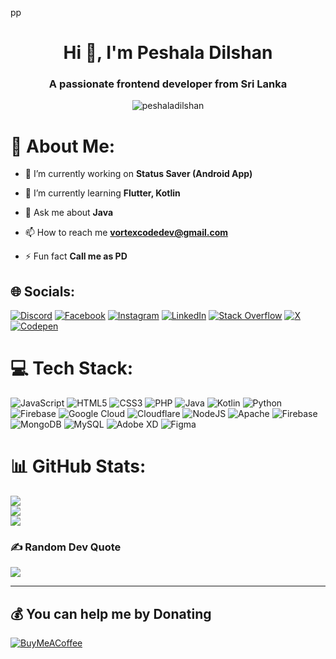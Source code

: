 pp<h1 align="center">Hi 👋, I'm Peshala Dilshan</h1>
<h3 align="center">A passionate frontend developer from Sri Lanka</h3>

<p align="center"> <img src="https://komarev.com/ghpvc/?username=peshaladilshan&label=Profile%20views&color=0e75b6&style=flat" alt="peshaladilshan" /> </p>

# 💫 About Me:

- 🔭 I’m currently working on **Status Saver (Android App)**

- 🌱 I’m currently learning **Flutter, Kotlin**

- 💬 Ask me about **Java**

- 📫 How to reach me **vortexcodedev@gmail.com**

- ⚡ Fun fact **Call me as PD**


## 🌐 Socials:
[![Discord](https://img.shields.io/badge/Discord-%237289DA.svg?logo=discord&logoColor=white)](https://discord.gg/FDtgkJNm) [![Facebook](https://img.shields.io/badge/Facebook-%231877F2.svg?logo=Facebook&logoColor=white)](https://facebook.com/peshaladilshan1) [![Instagram](https://img.shields.io/badge/Instagram-%23E4405F.svg?logo=Instagram&logoColor=white)](https://instagram.com/Peshala_Dilshan ) [![LinkedIn](https://img.shields.io/badge/LinkedIn-%230077B5.svg?logo=linkedin&logoColor=white)](https://linkedin.com/in/Peshala_Dilshan) [![Stack Overflow](https://img.shields.io/badge/-Stackoverflow-FE7A16?logo=stack-overflow&logoColor=white)](https://stackoverflow.com/users/Peshala_Dilshan) [![X](https://img.shields.io/badge/X-black.svg?logo=X&logoColor=white)](https://x.com/PeshalaDilshan) [![Codepen](https://img.shields.io/badge/Codepen-000000?style=for-the-badge&logo=codepen&logoColor=white)](https://codepen.io/PeshalaDilshan) 

# 💻 Tech Stack:
![JavaScript](https://img.shields.io/badge/javascript-%23323330.svg?style=for-the-badge&logo=javascript&logoColor=%23F7DF1E) ![HTML5](https://img.shields.io/badge/html5-%23E34F26.svg?style=for-the-badge&logo=html5&logoColor=white) ![CSS3](https://img.shields.io/badge/css3-%231572B6.svg?style=for-the-badge&logo=css3&logoColor=white) ![PHP](https://img.shields.io/badge/php-%23777BB4.svg?style=for-the-badge&logo=php&logoColor=white) ![Java](https://img.shields.io/badge/java-%23ED8B00.svg?style=for-the-badge&logo=openjdk&logoColor=white) ![Kotlin](https://img.shields.io/badge/kotlin-%237F52FF.svg?style=for-the-badge&logo=kotlin&logoColor=white) ![Python](https://img.shields.io/badge/python-3670A0?style=for-the-badge&logo=python&logoColor=ffdd54) ![Firebase](https://img.shields.io/badge/firebase-%23039BE5.svg?style=for-the-badge&logo=firebase) ![Google Cloud](https://img.shields.io/badge/GoogleCloud-%234285F4.svg?style=for-the-badge&logo=google-cloud&logoColor=white) ![Cloudflare](https://img.shields.io/badge/Cloudflare-F38020?style=for-the-badge&logo=Cloudflare&logoColor=white) ![NodeJS](https://img.shields.io/badge/node.js-6DA55F?style=for-the-badge&logo=node.js&logoColor=white) ![Apache](https://img.shields.io/badge/apache-%23D42029.svg?style=for-the-badge&logo=apache&logoColor=white) ![Firebase](https://img.shields.io/badge/firebase-a08021?style=for-the-badge&logo=firebase&logoColor=ffcd34) ![MongoDB](https://img.shields.io/badge/MongoDB-%234ea94b.svg?style=for-the-badge&logo=mongodb&logoColor=white) ![MySQL](https://img.shields.io/badge/mysql-4479A1.svg?style=for-the-badge&logo=mysql&logoColor=white) ![Adobe XD](https://img.shields.io/badge/Adobe%20XD-470137?style=for-the-badge&logo=Adobe%20XD&logoColor=#FF61F6) ![Figma](https://img.shields.io/badge/figma-%23F24E1E.svg?style=for-the-badge&logo=figma&logoColor=white)
# 📊 GitHub Stats:
![](https://github-readme-stats.vercel.app/api?username=PeshalaDilshan&theme=tokyonight&hide_border=true&include_all_commits=false&count_private=false)<br/>
![](https://github-readme-streak-stats.herokuapp.com/?user=PeshalaDilshan&theme=tokyonight&hide_border=true)<br/>
![](https://github-readme-stats.vercel.app/api/top-langs/?username=PeshalaDilshan&theme=tokyonight&hide_border=true&include_all_commits=false&count_private=false&layout=compact)

### ✍️ Random Dev Quote
![](https://quotes-github-readme.vercel.app/api?type=horizontal&theme=radical)

---

  ## 💰 You can help me by Donating
  [![BuyMeACoffee](https://img.shields.io/badge/Buy%20Me%20a%20Coffee-ffdd00?style=for-the-badge&logo=buy-me-a-coffee&logoColor=black)](https://buymeacoffee.com/peshaladilshan) 

  
<!-- Proudly created with GPRM ( https://gprm.itsvg.in ) -->